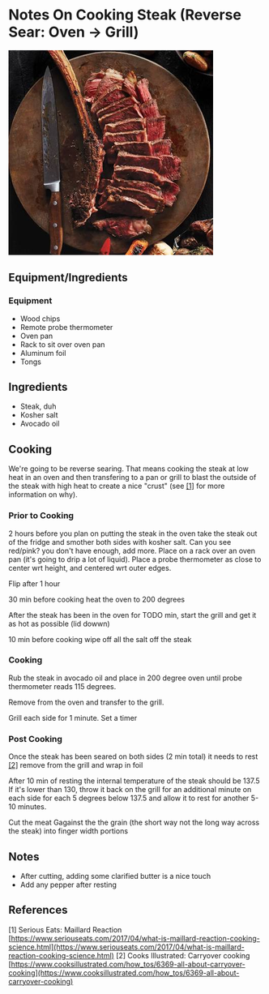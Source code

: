 # Notes On Cooking Steak (Reverse Sear: Oven -> Grill)
![Exagurated Picture Of Ribeye](https://github.com/travisb/cooking_steak/blob/main/img/ribeye.jpeg)
## Equipment/Ingredients

### Equipment

- Wood chips
- Remote probe thermometer
- Oven pan
- Rack to sit over oven pan
- Aluminum foil
- Tongs

## Ingredients 
- Steak, duh
- Kosher salt
- Avocado oil

## Cooking

We're going to be reverse searing.  That means cooking the steak at low heat in an oven
and then transfering to a pan or grill to blast the outside of the steak with high heat 
to create a nice "crust" (see [[1]](#1) for more information on why).

### Prior to Cooking
2 hours before you plan on putting the steak in the oven take the steak out of the fridge
and smother both sides with kosher salt.  Can you see red/pink? you don't have enough, add more.
Place on a rack over an oven pan (it's going to drip a lot of liquid). Place a probe thermometer
as close to center wrt height, and centered wrt outer edges.

Flip after 1 hour

30 min before cooking heat the oven to 200 degrees

After the steak has been in the oven for TODO min, start the grill and get it as hot as possible (lid dowwn) 

10 min before cooking wipe off all the salt off the steak

### Cooking

Rub the steak in avocado oil and place in 200 degree oven until probe thermometer reads 115 degrees.

Remove from the oven and transfer to the grill.

Grill each side for 1 minute. Set a timer


### Post Cooking

Once the steak has been seared on both sides (2 min total) it needs to rest [[2]](#2) remove from the grill and wrap in foil

After 10 min of resting the internal temperature of the steak should be 137.5 
If it's lower than 130, throw it back on the grill for an additional minute on each side 
for each 5 degrees below 137.5 and allow it to rest for another 5-10 minutes.

Cut the meat Gagainst the the grain (the short way not the long way across the steak) into 
finger width portions

## Notes

- After cutting, adding some clarified butter is a nice touch
- Add any pepper after resting

## References
[1] <a id="1"> Serious Eats: Maillard Reaction </a> [https://www.seriouseats.com/2017/04/what-is-maillard-reaction-cooking-science.html](https://www.seriouseats.com/2017/04/what-is-maillard-reaction-cooking-science.html)
[2] <a id="2"> Cooks Illustrated: Carryover cooking </a> [https://www.cooksillustrated.com/how_tos/6369-all-about-carryover-cooking](https://www.cooksillustrated.com/how_tos/6369-all-about-carryover-cooking)
